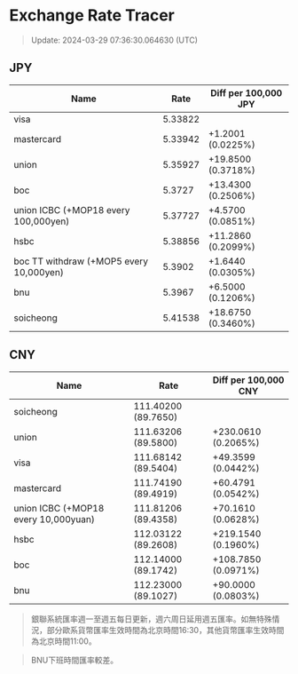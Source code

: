 # Exchange Rate Tracer

> Update: 2024-03-29 07:36:30.064630 (UTC)

## JPY

| Name                                    |    Rate | Diff per 100,000 JPY   |
|-----------------------------------------|---------|------------------------|
| visa                                    | 5.33822 |                        |
| mastercard                              | 5.33942 | +1.2001 (0.0225%)      |
| union                                   | 5.35927 | +19.8500 (0.3718%)     |
| boc                                     | 5.3727  | +13.4300 (0.2506%)     |
| union ICBC (+MOP18 every 100,000yen)    | 5.37727 | +4.5700 (0.0851%)      |
| hsbc                                    | 5.38856 | +11.2860 (0.2099%)     |
| boc TT withdraw (+MOP5 every 10,000yen) | 5.3902  | +1.6440 (0.0305%)      |
| bnu                                     | 5.3967  | +6.5000 (0.1206%)      |
| soicheong                               | 5.41538 | +18.6750 (0.3460%)     |

## CNY

| Name                                 | Rate                | Diff per 100,000 CNY   |
|--------------------------------------|---------------------|------------------------|
| soicheong                            | 111.40200	(89.7650) |                        |
| union                                | 111.63206	(89.5800) | +230.0610 (0.2065%)    |
| visa                                 | 111.68142	(89.5404) | +49.3599 (0.0442%)     |
| mastercard                           | 111.74190	(89.4919) | +60.4791 (0.0542%)     |
| union ICBC (+MOP18 every 10,000yuan) | 111.81206	(89.4358) | +70.1610 (0.0628%)     |
| hsbc                                 | 112.03122	(89.2608) | +219.1540 (0.1960%)    |
| boc                                  | 112.14000	(89.1742) | +108.7850 (0.0971%)    |
| bnu                                  | 112.23000	(89.1027) | +90.0000 (0.0803%)     |


> 銀聯系統匯率週一至週五每日更新，週六周日延用週五匯率。如無特殊情況，部分歐系貨幣匯率生效時間為北京時間16:30，其他貨幣匯率生效時間為北京時間11:00。

> BNU下班時間匯率較差。


